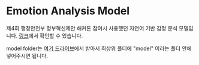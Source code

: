 # Emotion Analysis Model

제4회 행정안전부 정부혁신제안 해커톤 참여시 사용했던 자연어 기반 감정 분석 모델입니다. [링크](https://wansook0316.github.io/cv/projects/2020/12/21/Mind-detector.html)에서 확인할 수 있습니다.

model folder는 [여기 드라이브](https://drive.google.com/drive/folders/1XZi1bK-wSst5hXiL78JMHinjY-ebvINe?usp=sharing)에서 받아서 최상위 폴더에 "model" 이라는 폴더 안에 넣어주시면 됩니다.
